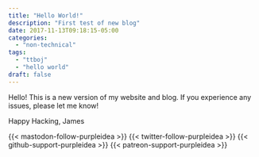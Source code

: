 ```yaml
---
title: "Hello World!"
description: "First test of new blog"
date: 2017-11-13T09:18:15-05:00
categories:
  - "non-technical"
tags:
  - "ttboj"
  - "hello world"
draft: false
---
```


Hello! This is a new version of my website and blog. If you experience any
issues, please let me know!

Happy Hacking,
James

{{< mastodon-follow-purpleidea >}}
{{< twitter-follow-purpleidea >}}
{{< github-support-purpleidea >}}
{{< patreon-support-purpleidea >}}
